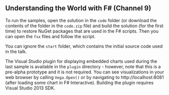 Understanding the World with F# (Channel 9)
-------------------------------------------

To run the samples, open the solution in the `code` folder (or download the contents of the
folder in the `code.zip` file) and build the solution (for the first time) to restore 
NuGet packages that are used in the F# scripts. Then you can open the `fsx` files and
follow the script.

You can ignore the `start` folder,
which contains the initial source code used in the talk.
 
The Visual Studio plugin for displaying embedded charts used during the last sample 
is available in the `plugin` directory - however, note that this is a pre-alpha prototype
and it is not required. You can see visualizations in your web browser by calling
`Vega.Open()` or by navigating to http://localhost:8081 (after loading some chart
in F# Interactive). Building the plugin requires Visual Studio 2013 SDK.